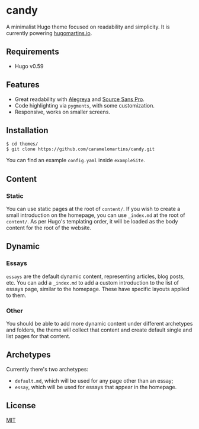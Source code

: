 # candy

A minimalist Hugo theme focused on readability and simplicity. It is currently powering [hugomartins.io](https://www.hugomartins.io).

## Requirements

- Hugo v0.59

## Features

- Great readability with [Alegreya](https://fonts.google.com/specimen/Alegreya) and [Source Sans Pro](https://fonts.google.com/specimen/Source+Sans+Pro).
- Code highlighting via `pygments`, with some customization.
- Responsive, works on smaller screens.

## Installation

```
$ cd themes/
$ git clone https://github.com/caramelomartins/candy.git
```

You can find an example `config.yaml` inside `exampleSite`.

## Content

### Static

You can use static pages at the root of `content/`. If you wish to create a small introduction on the homepage, you can use `_index.md` at the root of `content/`. As per Hugo's templating order, it will be loaded as the body content for the root of the website.

## Dynamic

### Essays

`essays` are the default dynamic content, representing articles, blog posts, etc. You can add a `_index.md` to add a custom introduction to the list of essays page, similar to the homepage. These have specific layouts applied to them.

### Other

You should be able to add more dynamic content under different archetypes and folders, the theme will collect that content and create default single and list pages for that content.

## Archetypes

Currently there's two archetypes:

- `default.md`, which will be used for any page other than an essay;
- `essay`, which will be used for essays that appear in the homepage.

## License

[MIT](https://github.com/caramelomartins/candy/blob/master/LICENSE)
